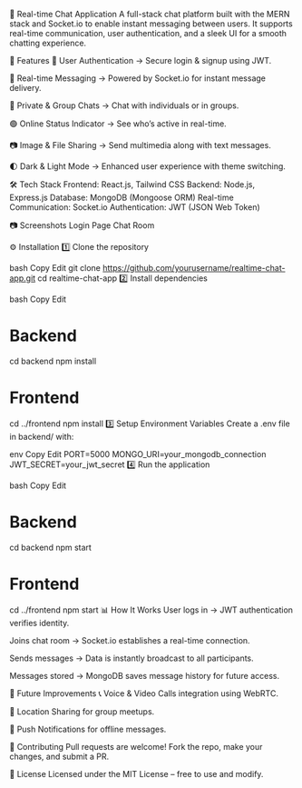 💬 Real-time Chat Application
A full-stack chat platform built with the MERN stack and Socket.io to enable instant messaging between users. It supports real-time communication, user authentication, and a sleek UI for a smooth chatting experience.

🚀 Features
🔐 User Authentication → Secure login & signup using JWT.

💬 Real-time Messaging → Powered by Socket.io for instant message delivery.

👥 Private & Group Chats → Chat with individuals or in groups.

🟢 Online Status Indicator → See who’s active in real-time.

📷 Image & File Sharing → Send multimedia along with text messages.

🌓 Dark & Light Mode → Enhanced user experience with theme switching.

🛠 Tech Stack
Frontend: React.js, Tailwind CSS
Backend: Node.js, Express.js
Database: MongoDB (Mongoose ORM)
Real-time Communication: Socket.io
Authentication: JWT (JSON Web Token)

📷 Screenshots
Login Page	Chat Room

⚙️ Installation
1️⃣ Clone the repository

bash
Copy
Edit
git clone https://github.com/yourusername/realtime-chat-app.git
cd realtime-chat-app
2️⃣ Install dependencies

bash
Copy
Edit
# Backend
cd backend
npm install

# Frontend
cd ../frontend
npm install
3️⃣ Setup Environment Variables
Create a .env file in backend/ with:

env
Copy
Edit
PORT=5000
MONGO_URI=your_mongodb_connection
JWT_SECRET=your_jwt_secret
4️⃣ Run the application

bash
Copy
Edit
# Backend
cd backend
npm start

# Frontend
cd ../frontend
npm start
📊 How It Works
User logs in → JWT authentication verifies identity.

Joins chat room → Socket.io establishes a real-time connection.

Sends messages → Data is instantly broadcast to all participants.

Messages stored → MongoDB saves message history for future access.

📌 Future Improvements
📞 Voice & Video Calls integration using WebRTC.

📍 Location Sharing for group meetups.

🔔 Push Notifications for offline messages.

🤝 Contributing
Pull requests are welcome! Fork the repo, make your changes, and submit a PR.

📜 License
Licensed under the MIT License – free to use and modify.

